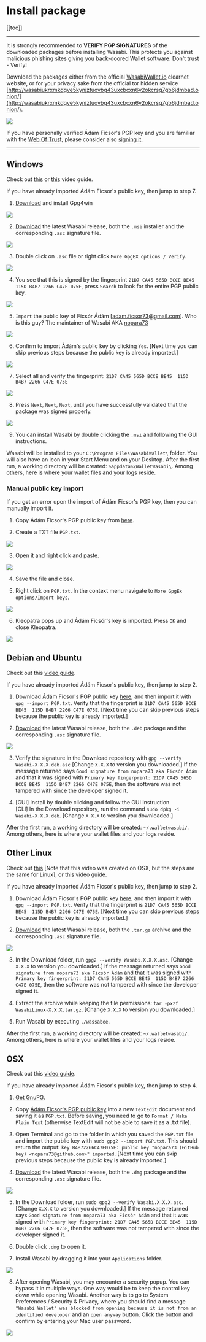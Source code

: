 # Install package

[[toc]]

---

It is strongly recommended to **VERIFY PGP SIGNATURES** of the downloaded packages before installing Wasabi. This protects you against malicious phishing sites giving you back-doored Wallet software.
Don't trust - Verify!

Download the packages either from the official [WasabiWallet.io](https://wasabiwallet.io/) clearnet website, or for your privacy sake from the official tor hidden service [http://wasabiukrxmkdgve5kynjztuovbg43uxcbcxn6y2okcrsg7gb6jdmbad.onion/](http://wasabiukrxmkdgve5kynjztuovbg43uxcbcxn6y2okcrsg7gb6jdmbad.onion/).

![](/DownloadAll.png)

If you have personally verified Ádám Ficsor's PGP key and you are familiar with the [Web Of Trust](https://security.stackexchange.com/questions/147447/gpg-why-is-my-trusted-key-not-certified-with-a-trusted-signature), please consider also [signing it](https://www.gnupg.org/gph/en/manual/x334.html).

---

## Windows

Check out [this](https://www.youtube.com/watch?v=tkaaC8yET1o) or [this](https://www.youtube.com/watch?v=D8U53PFEsVk) video guide.

If you have already imported Ádám Ficsor's public key, then jump to step 7.

1. [Download](https://www.gnupg.org/download/index.html) and install Gpg4win

![](/InstallWindowsGpgp4winSetup.png)


2. [Download](https://wasabiwallet.io) the latest Wasabi release, both the `.msi` installer and the corresponding `.asc` signature file.

![](/DownloadWindows.png)

3. Double click on `.asc` file or right click `More GpgEX options / Verify`.

![](/InstallWindowsGUIVerify.png)

4. You see that this is signed by the fingerprint `21D7 CA45 565D BCCE BE45  115D B4B7 2266 C47E 075E`, press `Search` to look for the entire PGP public key.

![](/InstallWindowsKleopatraSearchPGP.png)

5. `Import` the public key of Ficsór Ádám [adam.ficsor73@gmail.com]. Who is this guy? The maintainer of Wasabi AKA [nopara73](https://github.com/nopara73)

![](/InstallWindowsKleopatraImportPGP.png)

6. Confirm to import Ádám's public key by clicking `Yes`.
[Next time you can skip previous steps because the public key is already imported.]

![](/InstallWindowsKleopatraPGPConfirm.png)

7. Select all and verify the fingerprint: `21D7 CA45 565D BCCE BE45  115D B4B7 2266 C47E 075E`

![](/InstallWindowsKleopatraVerifyFingerprint.png)

8. Press `Next`, `Next`, `Next`, until you have successfully validated that the package was signed properly.

![](/InstallWindowsKleopatraValidSig.png)

9. You can install Wasabi by double clicking the `.msi` and following the GUI instructions.

Wasabi will be installed to your `C:\Program Files\WasabiWallet\` folder.
You will also have an icon in your Start Menu and on your Desktop. After the first run, a working directory will be created: `%appdata%\WalletWasabi\`.
Among others, here is where your wallet files and your logs reside.

### Manual public key import

If you get an error upon the import of Ádám Ficsor's PGP key, then you can manually import it.

1. Copy Ádám Ficsor's PGP public key from [here](https://github.com/zkSNACKs/WalletWasabi/blob/master/PGP.txt).

2. Create a TXT file `PGP.txt`.

![](/InstallWindowsImportPGPManualNewFile.png)

3. Open it and right click and paste.

![](/InstallWindowsImportPGPManualText.png)

4. Save the file and close.

5. Right click on `PGP.txt`.
In the context menu navigate to `More GpgEx options/Import keys`.

![](/InstallWindowsImportPGPManualImport.png)

6. Kleopatra pops up and Ádám Ficsór's key is imported.
Press `OK` and close Kleopatra.

![](/InstallWindowsImportPGPManualKleopatra.png)


## Debian and Ubuntu

Check out this [video guide](https://www.youtube.com/watch?v=DUc9A76rwX4).

If you have already imported Ádám Ficsor's public key, then jump to step 2.

1. Download Ádám Ficsor's PGP public key [here](https://github.com/zkSNACKs/WalletWasabi/blob/master/PGP.txt), and then import it with `gpg --import PGP.txt`.
Verify that the fingerprint is `21D7 CA45 565D BCCE BE45  115D B4B7 2266 C47E 075E`.
[Next time you can skip previous steps because the public key is already imported.]

2. [Download](https://wasabiwallet.io) the latest Wasabi release, both the `.deb` package and the corresponding `.asc` signature file.

![](/DownloadDeb.png)

3. Verify the signature in the Download repository with `gpg --verify Wasabi-X.X.X.deb.asc` [Change `X.X.X` to version you downloaded.]
If the message returned says `Good signature from nopara73 aka Ficsór Ádám` and that it was signed with `Primary key fingerprint: 21D7 CA45 565D BCCE BE45  115D B4B7 2266 C47E 075E`, then the software was not tampered with since the developer signed it.

4. [GUI] Install by double clicking and follow the GUI Instruction. </br>
   [CLI] In the Download repository, run the command `sudo dpkg -i Wasabi-X.X.X.deb`. [Change `X.X.X` to version you downloaded.]

After the first run, a working directory will be created: `~/.walletwasabi/`.
Among others, here is where your wallet files and your logs reside.


## Other Linux

Check out [this](https://www.youtube.com/watch?v=qFbv_b-bju4) [Note that this video was created on OSX, but the steps are the same for Linux], or [this](https://www.youtube.com/watch?time_continue=4&v=zPKpC9cRcZo) video guide.

If you have already imported Ádám Ficsor's public key, then jump to step 2.

1. Download Ádám Ficsor's PGP public key [here](https://github.com/zkSNACKs/WalletWasabi/blob/master/PGP.txt), and then import it with `gpg --import PGP.txt`. 
Verify that the fingerprint is `21D7 CA45 565D BCCE BE45  115D B4B7 2266 C47E 075E`.
[Next time you can skip previous steps because the public key is already imported.]

2. [Download](https://wasabiwallet.io) the latest Wasabi release, both the `.tar.gz` archive and the corresponding `.asc` signature file.

![](/DownloadTar.png)

3. In the Download folder, run `gpg2 --verify Wasabi.X.X.X.asc`.
[Change `X.X.X` to version you downloaded.]
If the message returned says `Good signature from nopara73 aka Ficsór Ádám` and that it was signed with `Primary key fingerprint: 21D7 CA45 565D BCCE BE45  115D B4B7 2266 C47E 075E`, then the software was not tampered with since the developer signed it.

4. Extract the archive while keeping the file permissions: `tar -pxzf WasabiLinux-X.X.X.tar.gz`. [Change `X.X.X` to version you downloaded.]

5. Run Wasabi by executing `./wassabee`.

After the first run, a working directory will be created: `~/.walletwasabi/`.
Among others, here is where your wallet files and your logs reside.


## OSX

Check out this [video guide](https://www.youtube.com/watch?v=_Zmc54XYzBA).

If you have already imported Ádám Ficsor's public key, then jump to step 4.

1. [Get GnuPG](https://www.gnupg.org/download/index.html).

2. Copy [Ádám Ficsor's PGP public key](https://github.com/zkSNACKs/WalletWasabi/blob/master/PGP.txt) into a new `TextEdit` document and saving it as `PGP.txt`.
Before saving, you need to go to `Format / Make Plain Text` (otherwise TextEdit will not be able to save it as a .txt file).

3. Open Terminal and go to the folder in which you saved the `PGP.txt` file and import the public key with `sudo gpg2 --import PGP.txt`.
This should return the output: `key B4B72266C47E075E: public key "nopara73 (GitHub key) <nopara73@github.com>" imported`.
[Next time you can skip previous steps because the public key is already imported.]

4. [Download](https://wasabiwallet.io) the latest Wasabi release, both the `.dmg` package and the corresponding `.asc` signature file.

![](/DownloadMac.png)

5. In the Download folder, run `sudo gpg2 --verify Wasabi.X.X.X.asc`.
[Change `X.X.X` to version you downloaded.]
If the message returned says `Good signature from nopara73 aka Ficsór Ádám` and that it was signed with `Primary key fingerprint: 21D7 CA45 565D BCCE BE45  115D B4B7 2266 C47E 075E`, then the software was not tampered with since the developer signed it.

6. Double click `.dmg` to open it.

7. Install Wasabi by dragging it into your `Applications` folder.

![](/InstallMacDragDrop.png)

8. After opening Wasabi, you may encounter a security popup.
You can bypass it in multiple ways.
One way would be to keep the control key down while opening Wasabi.
Another way is to go to System Preferences / Security & Privacy, where you should find a message `"Wasabi Wallet" was blocked from opening because it is not from an identified developer` and an `open anyway` button.
Click the button and confirm by entering your Mac user password.

![](/InstallMacConfirmOpen.png)
